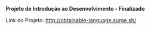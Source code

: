 **Projeto de Introdução ao Desenvolvimento - Finalizado**

Link do Projeto: http://obtainable-language.surge.sh/
